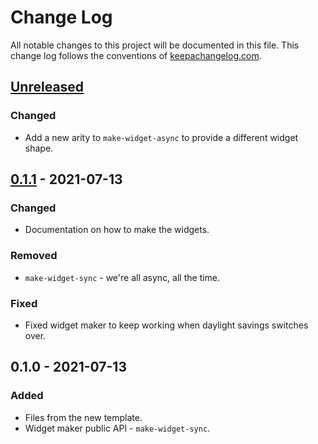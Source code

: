 # Change Log
All notable changes to this project will be documented in this file. This change log follows the conventions of [keepachangelog.com](http://keepachangelog.com/).

## [Unreleased]
### Changed
- Add a new arity to `make-widget-async` to provide a different widget shape.

## [0.1.1] - 2021-07-13
### Changed
- Documentation on how to make the widgets.

### Removed
- `make-widget-sync` - we're all async, all the time.

### Fixed
- Fixed widget maker to keep working when daylight savings switches over.

## 0.1.0 - 2021-07-13
### Added
- Files from the new template.
- Widget maker public API - `make-widget-sync`.

[Unreleased]: https://github.com/lunch-and-learn/inside-component-and-compojure/compare/0.1.1...HEAD
[0.1.1]: https://github.com/lunch-and-learn/inside-component-and-compojure/compare/0.1.0...0.1.1
